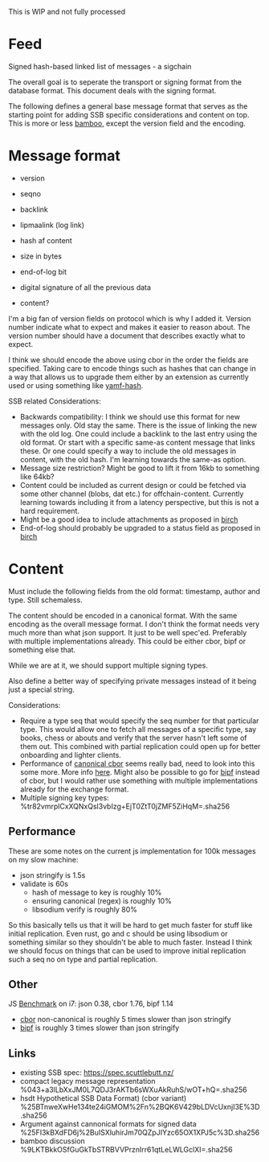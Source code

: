 This is WIP and not fully processed

# Feed

Signed hash-based linked list of messages - a sigchain

The overall goal is to seperate the transport or signing format from
the database format. This document deals with the signing format.

The following defines a general base message format that serves as the
starting point for adding SSB specific considerations and content on
top. This is more or less
[bamboo](https://github.com/AljoschaMeyer/bamboo), except the version
field and the encoding.

# Message format

 - version
 - seqno
 - backlink
 - lipmaalink (log link)
 - hash af content
 - size in bytes
 - end-of-log bit
 
 - digital signature of all the previous data

 - content?

I'm a big fan of version fields on protocol which is why I added
it. Version number indicate what to expect and makes it easier to
reason about. The version number should have a document that describes
exactly what to expect.

I think we should encode the above using cbor in the order the fields
are specified. Taking care to encode things such as hashes that can
change in a way that allows us to upgrade them either by an extension
as currently used or using something like
[yamf-hash](https://github.com/AljoschaMeyer/yamf-hash).

SSB related Considerations:
 - Backwards compatibility: I think we should use this format for new
   messages only. Old stay the same. There is the issue of linking the
   new with the old log. One could include a backlink to the last
   entry using the old format. Or start with a specific same-as
   content message that links these. Or one could specify a way to
   include the old messages in content, with the old hash. I'm
   learning towards the same-as option.
 - Message size restriction? Might be good to lift it from 16kb to
   something like 64kb?
 - Content could be included as current design or could be fetched via
   some other channel (blobs, dat etc.) for
   offchain-content. Currently learning towards including it from a
   latency perspective, but this is not a hard requirement.
 - Might be a good idea to include attachments as proposed in
   [birch](https://github.com/cn-uofbasel/ssb-birch)
 - End-of-log should probably be upgraded to a status field as
   proposed in [birch](https://github.com/cn-uofbasel/ssb-birch)

# Content

Must include the following fields from the old format: timestamp,
author and type. Still schemaless. 

The content should be encoded in a canonical format. With the same
encoding as the overall message format. I don't think the format needs
very much more than what json support. It just to be well
spec'ed. Preferably with multiple implementations already. This could
be either cbor, bipf or something else that.

While we are at it, we should support multiple signing types.

Also define a better way of specifying private messages instead of it
being just a special string.

Considerations:
 - Require a type seq that would specify the seq number for that
   particular type. This would allow one to fetch all messages of a
   specific type, say books, chess or abouts and verify that the
   server hasn't left some of them out. This combined with partial
   replication could open up for better onboarding and lighter
   clients.
 - Performance of [canonical
cbor](https://tools.ietf.org/html/rfc7049#section-3.9) seems really
bad, need to look into this some more. More info
[here](https://github.com/dignifiedquire/borc/issues/22#issuecomment-445550315). Might
also be possible to go for [bipf](https://github.com/dominictarr/bipf)
instead of cbor, but I would rather use something with multiple
implementations already for the exchange format.
 - Multiple signing key types: %tr82vmrplCxXQNxQsl3vbIzg+EjT0ZtT0jZMF5ZiHqM=.sha256

## Performance

These are some notes on the current js implementation for 100k
messages on my slow machine:

 - json stringify is 1.5s
 - validate is 60s
   - hash of message to key is roughly 10%
   - ensuring canonical (regex) is roughly 10%
   - libsodium verify is roughly 80%

So this basically tells us that it will be hard to get much faster for
stuff like initial replication. Even rust, go and c should be using
libsodium or something similar so they shouldn't be able to much
faster. Instead I think we should focus on things that can be used to
improve initial replication such a seq no on type and partial
replication.

## Other

JS [Benchmark](https://github.com/ssbc/bench-ssb/tree/test-encodings) on i7: json 0.38, cbor 1.76, bipf 1.14

- [cbor](https://github.com/dignifiedquire/borc) non-canonical is roughly 5 times slower than json stringify
- [bipf](https://github.com/dominictarr/bipf) is roughly 3 times slower than json stringify

## Links
 - existing SSB spec: https://spec.scuttlebutt.nz/
 - compact legacy message representation %043+a3lLbXxJM0L7QDJ3rAKTb6sWXuAkRuhS/wOT+hQ=.sha256
 - hsdt Hypothetical SSB Data Format) (cbor variant) %25BTnweXwHe134te24iGMOM%2Fn%2BQK6V429bLDVcUxnjI3E%3D.sha256
 - Argument against cannonical formats for signed data  %25FI3kBXdFD6j%2BuISXluhirJm70QZpJIYzc65OX1XPJ5c%3D.sha256
 - bamboo discussion %9LKTBkkOSfGuGkTbSTRBVVPrznIrr61qtLeLWLGclXI=.sha256
